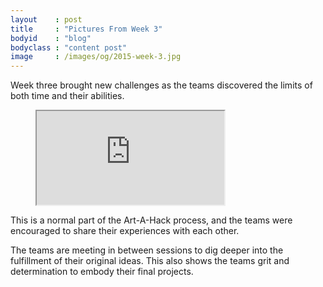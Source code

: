 ```yaml
---
layout    : post
title     : "Pictures From Week 3"
bodyid    : "blog"
bodyclass : "content post"
image     : /images/og/2015-week-3.jpg
---
```

Week three brought new challenges as the teams discovered the limits of both time and their abilities.

<figure class="video">
	<iframe src="https://www.flickr.com/photos/125924023@N07/19272276642/in/set-72157654835591798/player/" allowfullscreen webkitallowfullscreen mozallowfullscreen oallowfullscreen msallowfullscreen></iframe>
</figure>

This is a normal part of the Art-A-Hack process, and the teams were encouraged to share their experiences with each other.

<!--excerpt-ends-->

The teams are meeting in between sessions to dig deeper into the fulfillment of their original ideas. This also shows the teams grit and determination to embody their final projects.